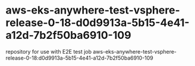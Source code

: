 # aws-eks-anywhere-test-vsphere-release-0-18-d0d9913a-5b15-4e41-a12d-7b2f50ba6910-109
repository for use with E2E test job aws-eks-anywhere-test-vsphere-release-0-18:d0d9913a-5b15-4e41-a12d-7b2f50ba6910-109
